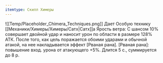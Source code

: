 ```yaml
---
itemtype: Скилл Химеры
---
```

![[Temp/Placeholder_Chimera_Techniques.png]]
Дает Особую технику [[Механики/Химеры/Химеры/Сатх|Сатх]]а Ярость ветра: С шансом 10% совершает двойной удар и наносит урон по области в размере 128% АТК. После того, как цель поражается обоими ударами и обычной атакой, на нее накладывается эффект [Рваная рана]. [Рваная рана]: повышение вход. урона от атакующего +5%. Длится 5 с., суммируется до 8 р.
